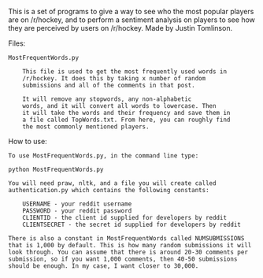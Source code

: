 This is a set of programs to give a way to see who the most popular players
are on /r/hockey, and to perform a sentiment analysis on players to see how
they are perceived by users on /r/hockey. Made by Justin Tomlinson.

Files:

	MostFrequentWords.py
	
		This file is used to get the most frequently used words in
		/r/hockey. It does this by taking x number of random 
		submissions and all of the comments in that post. 

		It will remove any stopwords, any non-alphabetic
		words, and it will convert all words to lowercase. Then
		it will take the words and their frequency and save them in
		a file called TopWords.txt. From here, you can roughly find 
		the most commonly mentioned players.

How to use:

	To use MostFrequentWords.py, in the command line type:
	
	python MostFrequentWords.py

	You will need praw, nltk, and a file you will create called 
	authentication.py which contains the following constants:

		USERNAME - your reddit username
		PASSWORD - your reddit password
		CLIENTID - the client id supplied for developers by reddit
		CLIENTSECRET - the secret id supplied for developers by reddit

	There is also a constant in MostFrequentWords called NUMSUBMISSIONS
	that is 1,000 by default. This is how many random submissions it will
	look through. You can assume that there is around 20-30 comments per
	submission, so if you want 1,000 comments, then 40-50 submissions
	should be enough. In my case, I want closer to 30,000.
